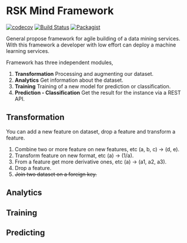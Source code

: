# RSK Mind Framework
[![codecov](https://codecov.io/gh/rsk-mind/rsk-mind-framework/branch/master/graph/badge.svg)](https://codecov.io/gh/rsk-mind/rsk-mind-framework)
[![Build Status](https://travis-ci.org/rsk-mind/rsk-mind-framework.svg?branch=master)](https://travis-ci.org/rsk-mind/rsk-mind-framework)
[![Packagist](https://img.shields.io/packagist/l/doctrine/orm.svg?maxAge=2592000)]()

General propose framework for agile building of a data mining services. With this
framework a developer with low effort can deploy a machine learning services.


Framework has three independent modules,

1. **Transformation** Processing and augmenting our dataset.
2. **Analytics** Get information about the dataset.
3. **Training** Training of a new model for prediction or classification.
4. **Prediction - Classification** Get the result for the instance via a REST API.

## Transformation

You can add a new feature on dataset, drop a feature and transform a feature.

1. Combine two or more feature on new features, etc (a, b, c) -> (d, e).
2. Transform feature on new format, etc (a) -> (1/a).
3. From a feature get more derivative ones, etc (a) -> (a1, a2, a3).
4. Drop a feature.
5. ~~Join two dataset on a foreign key.~~

## Analytics

## Training

## Predicting
